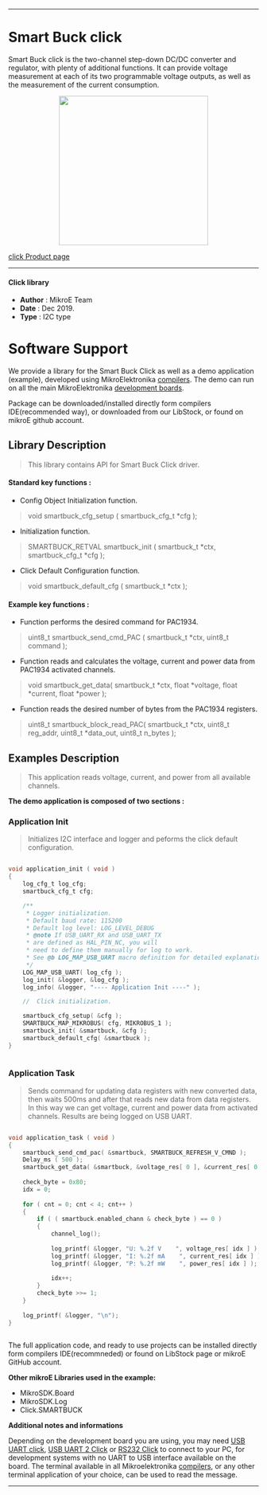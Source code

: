 
 

---
# Smart Buck click

Smart Buck click is the two-channel step-down DC/DC converter and regulator, with plenty of additional functions. It can provide voltage measurement at each of its two programmable voltage outputs, as well as the measurement of the current consumption.

<p align="center">
  <img src="https://download.mikroe.com/images/click_for_ide/smartbuck_click.png" height=300px>
</p>

[click Product page](https://www.mikroe.com/smart-buck-click)

---


#### Click library 

- **Author**        : MikroE Team
- **Date**          : Dec 2019.
- **Type**          : I2C type


# Software Support

We provide a library for the Smart Buck Click 
as well as a demo application (example), developed using MikroElektronika 
[compilers](https://shop.mikroe.com/compilers). 
The demo can run on all the main MikroElektronika [development boards](https://shop.mikroe.com/development-boards).

Package can be downloaded/installed directly form compilers IDE(recommended way), or downloaded from our LibStock, or found on mikroE github account. 

## Library Description

> This library contains API for Smart Buck Click driver.

#### Standard key functions :

- Config Object Initialization function.
> void smartbuck_cfg_setup ( smartbuck_cfg_t *cfg ); 
 
- Initialization function.
> SMARTBUCK_RETVAL smartbuck_init ( smartbuck_t *ctx, smartbuck_cfg_t *cfg );

- Click Default Configuration function.
> void smartbuck_default_cfg ( smartbuck_t *ctx );


#### Example key functions :

- Function performs the desired command for PAC1934.
> uint8_t smartbuck_send_cmd_PAC ( smartbuck_t *ctx, uint8_t command );
 
- Function reads and calculates the voltage, current and power data from PAC1934 activated channels.
> void smartbuck_get_data( smartbuck_t *ctx,  float *voltage, float *current, float *power );

- Function reads the desired number of bytes from the PAC1934 registers.
> uint8_t smartbuck_block_read_PAC( smartbuck_t *ctx, uint8_t reg_addr, uint8_t *data_out, uint8_t n_bytes );

## Examples Description

> This application reads voltage, current, and power from all available channels.

**The demo application is composed of two sections :**

### Application Init 

> Initializes I2C interface and logger and peforms the click default configuration.

```c

void application_init ( void )
{
    log_cfg_t log_cfg;
    smartbuck_cfg_t cfg;

    /** 
     * Logger initialization.
     * Default baud rate: 115200
     * Default log level: LOG_LEVEL_DEBUG
     * @note If USB_UART_RX and USB_UART_TX 
     * are defined as HAL_PIN_NC, you will 
     * need to define them manually for log to work. 
     * See @b LOG_MAP_USB_UART macro definition for detailed explanation.
     */
    LOG_MAP_USB_UART( log_cfg );
    log_init( &logger, &log_cfg );
    log_info( &logger, "---- Application Init ----" );

    //  Click initialization.

    smartbuck_cfg_setup( &cfg );
    SMARTBUCK_MAP_MIKROBUS( cfg, MIKROBUS_1 );
    smartbuck_init( &smartbuck, &cfg );
    smartbuck_default_cfg( &smartbuck );
}   
  
```

### Application Task

> Sends command for updating data registers with new converted data, 
> then waits 500ms and after that reads new data from data registers. 
> In this way we can get voltage, current and power data from activated channels.
> Results are being logged on USB UART.

```c

void application_task ( void )
{
    smartbuck_send_cmd_pac( &smartbuck, SMARTBUCK_REFRESH_V_CMND );
    Delay_ms ( 500 );
    smartbuck_get_data( &smartbuck, &voltage_res[ 0 ], &current_res[ 0 ], &power_res[ 0 ] );
    
    check_byte = 0x80;
    idx = 0;
    
    for ( cnt = 0; cnt < 4; cnt++ )
    {
        if ( ( smartbuck.enabled_chann & check_byte ) == 0 )
        {
            channel_log();
            
            log_printf( &logger, "U: %.2f V    ", voltage_res[ idx ] );
            log_printf( &logger, "I: %.2f mA    ", current_res[ idx ] );
            log_printf( &logger, "P: %.2f mW    ", power_res[ idx ] );
            
            idx++;
        }
        check_byte >>= 1;
    }
    
    log_printf( &logger, "\n");
}
 

```

The full application code, and ready to use projects can be  installed directly form compilers IDE(recommneded) or found on LibStock page or mikroE GitHub account.

**Other mikroE Libraries used in the example:** 

- MikroSDK.Board
- MikroSDK.Log
- Click.SMARTBUCK

**Additional notes and informations**

Depending on the development board you are using, you may need 
[USB UART click](https://shop.mikroe.com/usb-uart-click), 
[USB UART 2 Click](https://shop.mikroe.com/usb-uart-2-click) or 
[RS232 Click](https://shop.mikroe.com/rs232-click) to connect to your PC, for 
development systems with no UART to USB interface available on the board. The 
terminal available in all Mikroelektronika 
[compilers](https://shop.mikroe.com/compilers), or any other terminal application 
of your choice, can be used to read the message.



---
